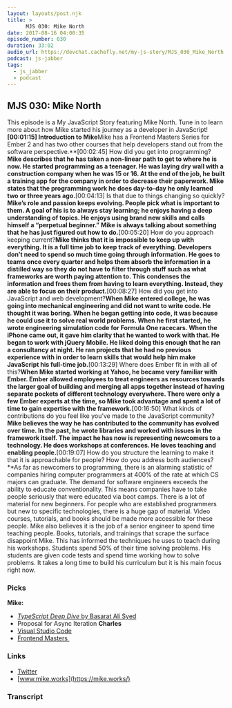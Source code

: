 ```yaml
---
layout: layouts/post.njk
title: >
      MJS 030: Mike North
date: 2017-08-16 04:00:35
episode_number: 030
duration: 33:02
audio_url: https://devchat.cachefly.net/my-js-story/MJS_030_Mike_North.mp3
podcast: js-jabber
tags: 
  - js_jabber
  - podcast
---
```


## **MJS 030: Mike North**
This episode is a My JavaScript Story featuring Mike North. Tune in to learn more about how Mike started his journey as a developer in JavaScript!**[00:01:15] Introduction to Mike**Mike has a Frontend Masters Series for Ember 2 and has two other courses that help developers stand out from the software perspective.**[00:02:45] How did you get into programming?**Mike describes that he has taken a non-linear path to get to where he is now. He started programming as a teenager. He was laying dry wall with a construction company when he was 15 or 16. At the end of the job, he built a training app for the company in order to decrease their paperwork. Mike states that the programming work he does day-to-day he only learned two or three years ago.**[00:04:13] Is that due to things changing so quickly?**Mike’s role and passion keeps evolving. People pick what is important to them. A goal of his is to always stay learning; he enjoys having a deep understanding of topics. He enjoys using brand new skills and calls himself a “perpetual beginner.” Mike is always talking about something that he has just figured out how to do.**[00:05:20] How do you approach keeping current?**Mike thinks that it is impossible to keep up with everything. It is a full time job to keep track of everything. Developers don’t need to spend so much time going through information. He goes to teams once every quarter and helps them absorb the information in a distilled way so they do not have to filter through stuff such as what frameworks are worth paying attention to. This condenses the information and frees them from having to learn everything. Instead, they are able to focus on their product.**[00:08:27] How did you get into JavaScript and web development?**When Mike entered college, he was going into mechanical engineering and did not want to write code. He thought it was boring. When he began getting into code, it was because he could use it to solve real world problems. When he first started, he wrote engineering simulation code for Formula One racecars. When the iPhone came out, it gave him clarity that he wanted to work with that. He began to work with jQuery Mobile. He liked doing this enough that he ran a consultancy at night. He ran projects that he had no previous experience with in order to learn skills that would help him make JavaScript his full-time job.**[00:13:29] Where does Ember fit in with all of this?**When Mike started working at Yahoo, he became very familiar with Ember. Ember allowed employees to treat engineers as resources towards the larger goal of building and merging all apps together instead of having separate pockets of different technology everywhere. There were only a few Ember experts at the time, so Mike took advantage and spent a lot of time to gain expertise with the framework.**[00:16:50] What kinds of contributions do you feel like you’ve made to the JavaScript community?**Mike believes the way he has contributed to the community has evolved over time. In the past, he wrote libraries and worked with issues in the framework itself. The impact he has now is representing newcomers to a technology. He does workshops at conferences. He loves teaching and enabling people.**[00:19:07] How do you structure the learning to make it that it is approachable for people? How do you address both audiences?**As far as newcomers to programming, there is an alarming statistic of companies hiring computer programmers at 400% of the rate at which CS majors can graduate. The demand for software engineers exceeds the ability to educate conventionality. This means companies have to take people seriously that were educated via boot camps. There is a lot of material for new beginners. For people who are established programmers but new to specific technologies, there is a huge gap of material. Video courses, tutorials, and books should be made more accessible for these people. Mike also believes it is the job of a senior engineer to spend time teaching people. Books, tutorials, and trainings that scrape the surface disappoint Mike. This has informed the techniques he uses to teach during his workshops. Students spend 50% of their time solving problems. His students are given code tests and spend time working how to solve problems. It takes a long time to build his curriculum but it is his main focus right now.
### **Picks**
 **Mike:**
- [_TypeScript Deep Dive_ by Basarat Ali Syed](https://github.com/basarat/typescript-book)
- Proposal for Async Iteration
**Charles**
- [Visual Studio Code](https://code.visualstudio.com/)
- [Frontend Masters&nbsp;](https://frontendmasters.com/)

### **Links**

- [Twitter](https://twitter.com/michaellnorth?lang=en)
- [www.mike.works](https://mike.works/)
&nbsp;

### Transcript


